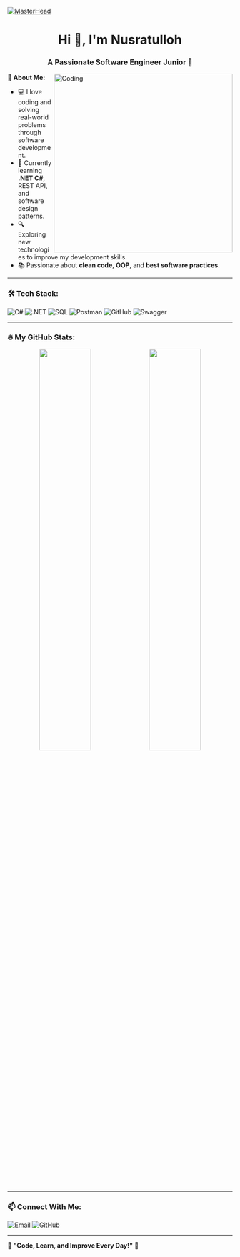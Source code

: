 [![MasterHead](https://media.giphy.com/media/qgQUggAC3Pfv687qPC/giphy.gif)](https://github.com/Nusratulloh202)

<h1 align="center">Hi 👋, I'm Nusratulloh</h1>
<h3 align="center">A Passionate Software Engineer Junior 🚀</h3>

<img align="right" alt="Coding" width="400" src="https://cdn.dribbble.com/users/730703/screenshots/6581243/avento.gif">

🌟 **About Me:**  
- 💻 I love coding and solving real-world problems through software development.  
- 🎯 Currently learning **.NET C#**, REST API, and software design patterns.  
- 🔍 Exploring new technologies to improve my development skills.  
- 📚 Passionate about **clean code**, **OOP**, and **best software practices**.  

---

### 🛠️ Tech Stack:
![C#](https://img.shields.io/badge/C%23-%23239120.svg?style=for-the-badge&logo=c-sharp&logoColor=white)
![.NET](https://img.shields.io/badge/.NET-512BD4?style=for-the-badge&logo=dotnet&logoColor=white)
![SQL](https://img.shields.io/badge/SQL-%23000000.svg?style=for-the-badge&logo=postgresql&logoColor=white)
![Postman](https://img.shields.io/badge/Postman-FF6C37?style=for-the-badge&logo=postman&logoColor=white)
![GitHub](https://img.shields.io/badge/GitHub-%23121011.svg?style=for-the-badge&logo=github&logoColor=white)
![Swagger](https://img.shields.io/badge/Swagger-85EA2D?style=for-the-badge&logo=swagger&logoColor=white)

---

### 🔥 My GitHub Stats:
<p align="center">
  <img width="48%" src="https://github-readme-stats.vercel.app/api?username=Nusratulloh202&show_icons=true&theme=tokyonight" />
  <img width="48%" src="https://github-readme-streak-stats.herokuapp.com/?user=Nusratulloh202&theme=tokyonight" />
</p>

---

### 📫 **Connect With Me**:
[![Email](https://img.shields.io/badge/Email-D14836?style=for-the-badge&logo=gmail&logoColor=white)](mailto:nusratulloh202@gmail.com)
[![GitHub](https://img.shields.io/badge/GitHub-100000?style=for-the-badge&logo=github&logoColor=white)](https://github.com/Nusratulloh202)

---

🚀 **"Code, Learn, and Improve Every Day!"** 🚀
